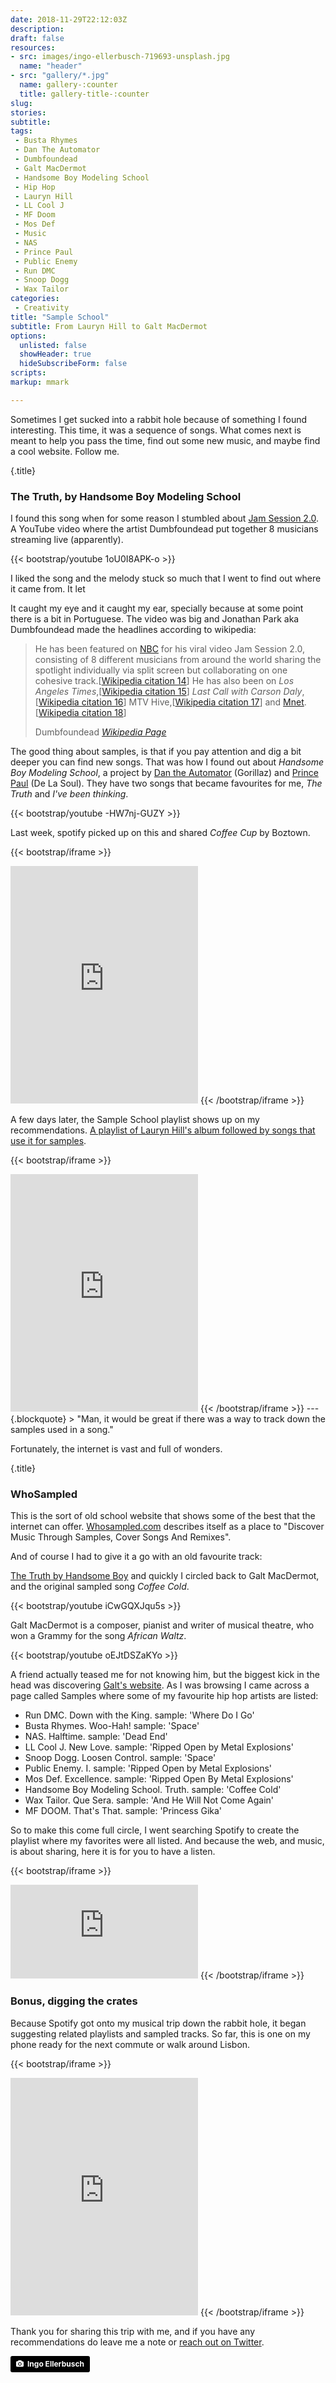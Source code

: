 ```yaml
---
date: 2018-11-29T22:12:03Z
description: 
draft: false
resources: 
- src: images/ingo-ellerbusch-719693-unsplash.jpg
  name: "header"
- src: "gallery/*.jpg"
  name: gallery-:counter
  title: gallery-title-:counter
slug:
stories: 
subtitle: 
tags: 
 - Busta Rhymes
 - Dan The Automator
 - Dumbfoundead
 - Galt MacDermot
 - Handsome Boy Modeling School
 - Hip Hop
 - Lauryn Hill
 - LL Cool J
 - MF Doom 
 - Mos Def
 - Music
 - NAS
 - Prince Paul
 - Public Enemy
 - Run DMC
 - Snoop Dogg
 - Wax Tailor
categories: 
 - Creativity
title: "Sample School"
subtitle: From Lauryn Hill to Galt MacDermot 
options:
  unlisted: false
  showHeader: true
  hideSubscribeForm: false
scripts:
markup: mmark

---
```


Sometimes I get sucked into a rabbit hole because of something I found interesting. This time, it was a sequence of songs. What comes next is meant to help you pass the time, find out some new music, and maybe find a cool website. Follow me.

{.title}
### The Truth, by Handsome Boy Modeling School

I found this song when for some reason I stumbled about [Jam Session 2.0](https://www.youtube.com/watch?v=1oU0I8APK-o). A YouTube video where the artist Dumbfoundead put together 8 musicians streaming live (apparently).

{{< bootstrap/youtube 1oU0I8APK-o >}}

I liked the song and the melody stuck so much that I went to find out where it came from. It let

It caught my eye and it caught my ear, specially because at some point there is a bit in Portuguese. The video was big and Jonathan Park aka Dumbfoundead made the headlines according to wikipedia:

<blockquote class="blockquote">
    <p class="mb-0">
He has been featured on <a href='https://en.wikipedia.org/wiki/NBC'>NBC</a> for his viral video Jam Session 2.0, consisting of 8 different musicians from around the world sharing the spotlight individually via split screen but collaborating on one cohesive track.[<a href='https://en.wikipedia.org/wiki/Dumbfoundead#cite_note-14'>Wikipedia citation 14</a>] He has also been on <em>Los Angeles Times</em>,[<a href='https://en.wikipedia.org/wiki/Dumbfoundead#cite_note-15'>Wikipedia citation 15</a>] <em>Last Call with Carson Daly</em>,[<a href='https://en.wikipedia.org/wiki/Dumbfoundead#cite_note-16'>Wikipedia citation 16</a>] MTV Hive,[<a href='https://en.wikipedia.org/wiki/Dumbfoundead#cite_note-17'>Wikipedia citation 17</a>] and <a href='https://en.wikipedia.org/wiki/Mnet_(TV_channel)'>Mnet</a>.[<a href='https://en.wikipedia.org/wiki/Dumbfoundead#cite_note-18'>Wikipedia citation 18</a>]

</p>
    <footer class="blockquote-footer">Dumbfoundead <cite title="Source Title"><a href="https://en.wikipedia.org/wiki/Dumbfoundead">Wikipedia Page</a></cite></footer>
</blockquote>

The good thing about samples, is that if you pay attention and dig a bit deeper you can find new songs. That was how I found out about _Handsome Boy Modeling School_, a project by [Dan the Automator](https://twitter.com/dantheautomator) (Gorillaz) and [Prince Paul](https://twitter.com/djprincepaul) (De La Soul). They have two songs that became favourites for me, _The Truth_ and _I've been thinking_. 

{{< bootstrap/youtube -HW7nj-GUZY >}}

Last week, spotify picked up on this and shared _Coffee Cup_ by Boztown.

{{< bootstrap/iframe >}}
<iframe src="https://open.spotify.com/embed/track/1mg6lw9KkqI5aOXkCi2Ohw" width="" height="380" frameborder="0" allowtransparency="true" allow="encrypted-media"></iframe>
{{< /bootstrap/iframe >}}

A few days later, the Sample School playlist shows up on my recommendations. [A playlist of Lauryn Hill's album followed by songs that use it for samples](https://open.spotify.com/track/1mg6lw9KkqI5aOXkCi2Ohw?si=eKZ0o-eVTWWolmmZmeohvw).

{{< bootstrap/iframe >}}
<iframe src="https://open.spotify.com/embed/user/spotify/playlist/37i9dQZF1DX3KoYiZJ8DD4" width="" height="380" frameborder="0" allowtransparency="true" allow="encrypted-media"></iframe>
{{< /bootstrap/iframe >}}
---
{.blockquote}
> "Man, it would be great if there was a way to track down the samples used in a song."

Fortunately, the internet is vast and full of wonders.

{.title}
### WhoSampled

This is the sort of old school website that shows some of the best that the internet can offer. [Whosampled.com](https://www.whosampled.com/) describes itself as a place to "Discover Music Through Samples, Cover Songs And Remixes".

And of course I had to give it a go with an old favourite track:

[The Truth by Handsome Boy](https://www.whosampled.com/Handsome-Boy-Modeling-School/The-Truth/) and quickly I circled back to Galt MacDermot, and the original sampled song _Coffee Cold_.

{{< bootstrap/youtube iCwGQXJqu5s >}}

Galt MacDermot is a composer, pianist and writer of musical theatre, who won a Grammy for the song _African Waltz_.

{{< bootstrap/youtube oEJtDSZaKYo >}}

A friend actually teased me for not knowing him, but the biggest kick in the head was discovering [Galt's website](http://www.galtmacdermot.com/samples.html). As I was browsing I came across a page called Samples where some of my favourite hip hop artists are listed:

- Run DMC. Down with the King. sample: 'Where Do I Go'
- Busta Rhymes. Woo-Hah! sample: 'Space'
- NAS. Halftime. sample: 'Dead End'
- LL Cool J. New Love. sample: 'Ripped Open by Metal Explosions'
- Snoop Dogg. Loosen Control. sample: 'Space'
- Public Enemy. I. sample: 'Ripped Open by Metal Explosions'
- Mos Def. Excellence. sample: 'Ripped Open By Metal Explosions'
- Handsome Boy Modeling School. Truth. sample: 'Coffee Cold'
- Wax Tailor. Que Sera. sample: 'And He Will Not Come Again'
- MF DOOM. That's That. sample: 'Princess Gika'

So to make this come full circle, I went searching Spotify to create the playlist where my favorites were all listed. And because the web, and music, is about sharing, here it is for you to have a listen.

{{< bootstrap/iframe >}}
<iframe src="https://open.spotify.com/embed/user/amaralb/playlist/01nNYnb7IKyvxZJni0X0u7" width="300" height="" frameborder="0" allowtransparency="true" allow="encrypted-media"></iframe>
{{< /bootstrap/iframe >}}


### Bonus, digging the crates

Because Spotify got onto my musical trip down the rabbit hole, it began suggesting related playlists and sampled tracks. So far, this is one on my phone ready for the next commute or walk around Lisbon. 

{{< bootstrap/iframe >}}
<iframe src="https://open.spotify.com/embed/user/unseen_dream/playlist/17qYNR3rSnbIiUQG1C8GMz" width="" height="380" frameborder="0" allowtransparency="true" allow="encrypted-media"></iframe>
{{< /bootstrap/iframe >}}

Thank you for sharing this trip with me, and if you have any recommendations do leave me a note or [reach out on Twitter](https://twitter.com/brunoamaral).

<a style="background-color:black;color:white;text-decoration:none;padding:4px 6px;font-family:-apple-system, BlinkMacSystemFont, &quot;San Francisco&quot;, &quot;Helvetica Neue&quot;, Helvetica, Ubuntu, Roboto, Noto, &quot;Segoe UI&quot;, Arial, sans-serif;font-size:12px;font-weight:bold;line-height:1.2;display:inline-block;border-radius:3px" href="https://unsplash.com/@75i?utm_medium=referral&amp;utm_campaign=photographer-credit&amp;utm_content=creditBadge" target="_blank" rel="noopener noreferrer" title="Download free do whatever you want high-resolution photos from Ingo Ellerbusch"><span style="display:inline-block;padding:2px 3px"><svg xmlns="http://www.w3.org/2000/svg" style="height:12px;width:auto;position:relative;vertical-align:middle;top:-1px;fill:white" viewBox="0 0 32 32"><title>unsplash-logo</title><path d="M20.8 18.1c0 2.7-2.2 4.8-4.8 4.8s-4.8-2.1-4.8-4.8c0-2.7 2.2-4.8 4.8-4.8 2.7.1 4.8 2.2 4.8 4.8zm11.2-7.4v14.9c0 2.3-1.9 4.3-4.3 4.3h-23.4c-2.4 0-4.3-1.9-4.3-4.3v-15c0-2.3 1.9-4.3 4.3-4.3h3.7l.8-2.3c.4-1.1 1.7-2 2.9-2h8.6c1.2 0 2.5.9 2.9 2l.8 2.4h3.7c2.4 0 4.3 1.9 4.3 4.3zm-8.6 7.5c0-4.1-3.3-7.5-7.5-7.5-4.1 0-7.5 3.4-7.5 7.5s3.3 7.5 7.5 7.5c4.2-.1 7.5-3.4 7.5-7.5z"></path></svg></span><span style="display:inline-block;padding:2px 3px">Ingo Ellerbusch</span></a> 
